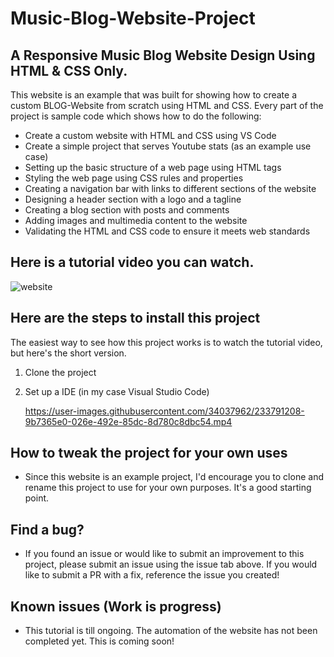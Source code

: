 # Music-Blog-Website-Project

## A Responsive Music Blog Website Design Using HTML & CSS Only.

This website is an example that was built for showing how to create a custom BLOG-Website from scratch using HTML and CSS. Every part of the project is sample code which shows how to do the following:

* Create a custom website with HTML and CSS using VS Code
* Create a simple project that serves Youtube stats (as an example use case)
* Setting up the basic structure of a web page using HTML tags
* Styling the web page using CSS rules and properties
* Creating a navigation bar with links to different sections of the website
* Designing a header section with a logo and a tagline
* Creating a blog section with posts and comments
* Adding images and multimedia content to the website
* Validating the HTML and CSS code to ensure it meets web standards

## Here is a tutorial video you can watch.
<a href="" target="_blank"><a>
  
 ![website](https://user-images.githubusercontent.com/34037962/233790639-6be55f61-44b2-4fed-bdcc-e9249f54d44d.jpeg)

## Here are the steps to install this project

The easiest way to see how this project works is to watch the tutorial video, but here's the short version.

1. Clone the project
2. Set up a IDE (in my case Visual Studio Code) 
  
   https://user-images.githubusercontent.com/34037962/233791208-9b7365e0-026e-492e-85dc-8d780c8dbc54.mp4
  
## How to tweak the project for your own uses 

* Since this website is an example project, I'd encourage you to clone and rename this project to use for your own purposes. It's a good starting point.

## Find a bug?

* If you found an issue or would like to submit an improvement to this project, please submit an issue using the issue tab above. If you would like to submit a PR with a fix, reference the issue you created!

## Known issues (Work is progress)

* This tutorial is till ongoing. The automation of the website has not been completed yet. This is coming soon!

